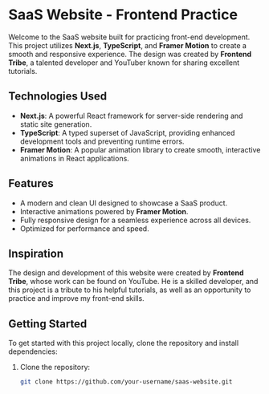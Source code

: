 # SaaS Website - Frontend Practice

Welcome to the SaaS website built for practicing front-end development. This project utilizes **Next.js**, **TypeScript**, and **Framer Motion** to create a smooth and responsive experience. The design was created by **Frontend Tribe**, a talented developer and YouTuber known for sharing excellent tutorials.

## Technologies Used

- **Next.js**: A powerful React framework for server-side rendering and static site generation.
- **TypeScript**: A typed superset of JavaScript, providing enhanced development tools and preventing runtime errors.
- **Framer Motion**: A popular animation library to create smooth, interactive animations in React applications.

## Features

- A modern and clean UI designed to showcase a SaaS product.
- Interactive animations powered by **Framer Motion**.
- Fully responsive design for a seamless experience across all devices.
- Optimized for performance and speed.

## Inspiration

The design and development of this website were created by **Frontend Tribe**, whose work can be found on YouTube. He is a skilled developer, and this project is a tribute to his helpful tutorials, as well as an opportunity to practice and improve my front-end skills.

## Getting Started

To get started with this project locally, clone the repository and install dependencies:

1. Clone the repository:
   ```bash
   git clone https://github.com/your-username/saas-website.git
